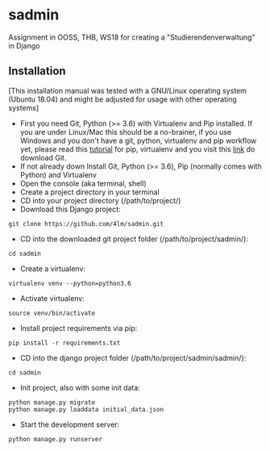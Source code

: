 # sadmin
Assignment in OOSS, THB, WS18 for creating a "Studierendenverwaltung" in Django

## Installation

[This installation manual was tested with a GNU/Linux operating system (Ubuntu 18.04) and might be adjusted for usage with other operating systems]

- First you need Git, Python (>= 3.6) with Virtualenv and Pip installed. If you are under Linux/Mac this should be a no-brainer, if you use Windows and you don't have a git, python, virtualenv and pip workflow yet, please read this [tutorial](http://timmyreilly.azurewebsites.net/python-pip-virtualenv-installation-on-windows/) for pip, virtualenv and you visit this [link](https://git-scm.com/download/win) do download Git.
- If not already down Install Git, Python (>= 3.6), Pip (normally comes with Python) and Virtualenv
- Open the console (aka terminal, shell)
- Create a project directory in your terminal
- CD into your project directory (/path/to/project/)
- Download this Django project:
```
git clone https://github.com/4lm/sadmin.git
```
- CD into the downloaded git project folder (/path/to/project/sadmin/):
```
cd sadmin
```
- Create a virtualenv:
```
virtualenv venv --python=python3.6
```
- Activate virtualenv:
```
source venv/bin/activate
```
- Install project requirements via pip:
```
pip install -r requirements.txt
```
- CD into the django project folder (/path/to/project/sadmin/sadmin/):
```
cd sadmin
```
- Init project, also with some init data:
```
python manage.py migrate
python manage.py loaddata initial_data.json
```
- Start the development server:
```
python manage.py runserver
```
 